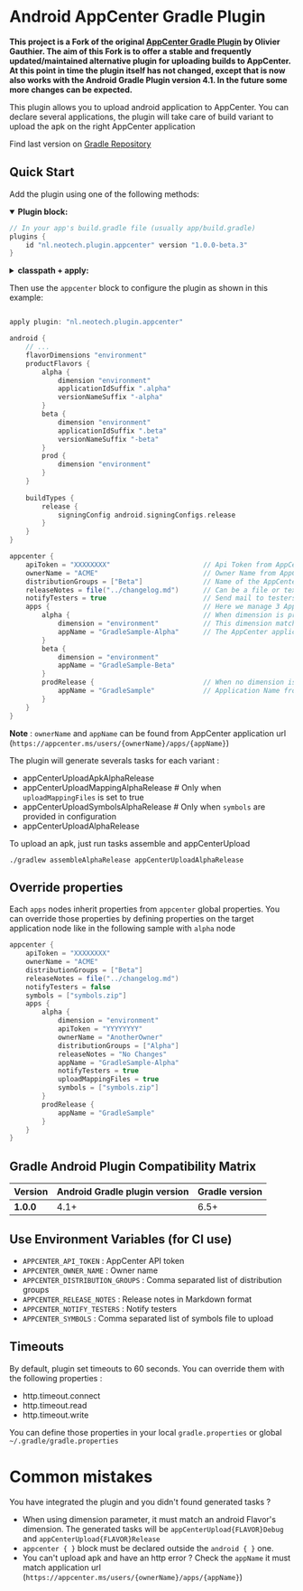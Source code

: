 # Android AppCenter Gradle Plugin

**This project is a Fork of the original
[AppCenter Gradle Plugin](https://github.com/oliviergauthier/gradle-appcenter-plugin) by Olivier Gauthier. The aim of
this Fork is to offer a stable and frequently updated/maintained alternative plugin for uploading builds to AppCenter.
At this point in time the plugin itself has not changed, except that is now also works with the Android Gradle Plugin
version 4.1. In the future some more changes can be expected.**

This plugin allows you to upload android application to AppCenter. You can declare several applications, the plugin will
take care of build variant to upload the apk on the right AppCenter application

Find last version on [Gradle Repository](https://plugins.gradle.org/plugin/nl.neotech.plugin.appcenter)

## Quick Start

Add the plugin using one of the following methods:

<details open>
  <summary><strong>Plugin block:</strong></summary>

  ```groovy
  // In your app's build.gradle file (usually app/build.gradle)
  plugins {
      id "nl.neotech.plugin.appcenter" version "1.0.0-beta.3"
  }
  ```
</details>

<details>
  <summary><strong>classpath + apply:</strong></summary>

root `build.gradle` file:
   ```groovy
   buildscript {
      dependencies {
         classpath 'nl.neotech.plugin:android-appcenter-plugin:1.0.0-beta.3'
      }
   }
   ```
app `build.gradle` file:
   ```groovy
   apply plugin: 'nl.neotech.plugin.appcenter'
   ```
</details>

Then use the `appcenter` block to configure the plugin as shown in this example:

```groovy

apply plugin: "nl.neotech.plugin.appcenter"

android {
    // ...
    flavorDimensions "environment"
    productFlavors {
        alpha {
            dimension "environment"
            applicationIdSuffix ".alpha"
            versionNameSuffix "-alpha"
        }
        beta {
            dimension "environment"
            applicationIdSuffix ".beta"
            versionNameSuffix "-beta"
        }
        prod {
            dimension "environment"
        }
    }
    
    buildTypes {
        release {
            signingConfig android.signingConfigs.release
        }
    }
}

appcenter {
    apiToken = "XXXXXXXX"                       // Api Token from AppCenter user profile
    ownerName = "ACME"                          // Owner Name from AppCenter Application (see following note)
    distributionGroups = ["Beta"]               // Name of the AppCenter Distribution Group
    releaseNotes = file("../changelog.md")      // Can be a file or text
    notifyTesters = true                        // Send mail to testers
    apps {                                      // Here we manage 3 AppCenter applications : alpha, beta and prod
        alpha {                                 // When dimension is provided, this name match the productFlavor name
            dimension = "environment"           // This dimension match the flavor dimension
            appName = "GradleSample-Alpha"      // The AppCenter application name
        }
        beta {
            dimension = "environment"
            appName = "GradleSample-Beta"
        }
        prodRelease {                           // When no dimension is provided, this name match the full variant name
            appName = "GradleSample"            // Application Name from AppCenter (see following note)
        }
    }
}

```
**Note** : `ownerName` and `appName` can be found from AppCenter application url (`https://appcenter.ms/users/{ownerName}/apps/{appName}`) 

The plugin will generate severals tasks for each variant : 

- appCenterUploadApkAlphaRelease
- appCenterUploadMappingAlphaRelease # Only when `uploadMappingFiles` is set to true
- appCenterUploadSymbolsAlphaRelease # Only when `symbols` are provided in configuration 
- appCenterUploadAlphaRelease

To upload an apk, just run tasks assemble and appCenterUpload

`./gradlew assembleAlphaRelease appCenterUploadAlphaRelease`


## Override properties

Each `apps` nodes inherit properties from `appcenter` global properties. You can override those properties by defining properties on the target application node like in the following sample with `alpha` node

```groovy
appcenter {
    apiToken = "XXXXXXXX"
    ownerName = "ACME"
    distributionGroups = ["Beta"]
    releaseNotes = file("../changelog.md")
    notifyTesters = false
    symbols = ["symbols.zip"]
    apps {      
        alpha {
            dimension = "environment"
            apiToken = "YYYYYYYY"
            ownerName = "AnotherOwner"
            distributionGroups = ["Alpha"]
            releaseNotes = "No Changes"
            appName = "GradleSample-Alpha"
            notifyTesters = true
            uploadMappingFiles = true
            symbols = ["symbols.zip"]
        }
        prodRelease {           
            appName = "GradleSample"
        }
    }
}
```

## Gradle Android Plugin Compatibility Matrix

| Version       | Android Gradle plugin version | Gradle version    |
| ------------- | ----------------------------- | ----------------- |
| **1.0.0**     | 4.1+                          | 6.5+              |

## Use Environment Variables (for CI use)
- `APPCENTER_API_TOKEN` : AppCenter API token
- `APPCENTER_OWNER_NAME` : Owner name
- `APPCENTER_DISTRIBUTION_GROUPS` : Comma separated list of distribution groups 
- `APPCENTER_RELEASE_NOTES` : Release notes in Markdown format
- `APPCENTER_NOTIFY_TESTERS` : Notify testers
- `APPCENTER_SYMBOLS` : Comma separated list of symbols file to upload

## Timeouts
By default, plugin set timeouts to 60 seconds. You can override them with the following properties :
- http.timeout.connect
- http.timeout.read
- http.timeout.write

You can define those properties in your local `gradle.properties` or global `~/.gradle/gradle.properties`

# Common mistakes
You have integrated the plugin and you didn't found generated tasks ?

- When using dimension parameter, it must match an android Flavor's dimension. The generated tasks will be `appCenterUpload{FLAVOR}Debug` and `appCenterUpload{FLAVOR}Release`
- `appcenter { }` block must be declared outside the `android { }` one.
- You can't upload apk and have an http error ? Check the `appName` it must match application url (`https://appcenter.ms/users/{ownerName}/apps/{appName}`)
